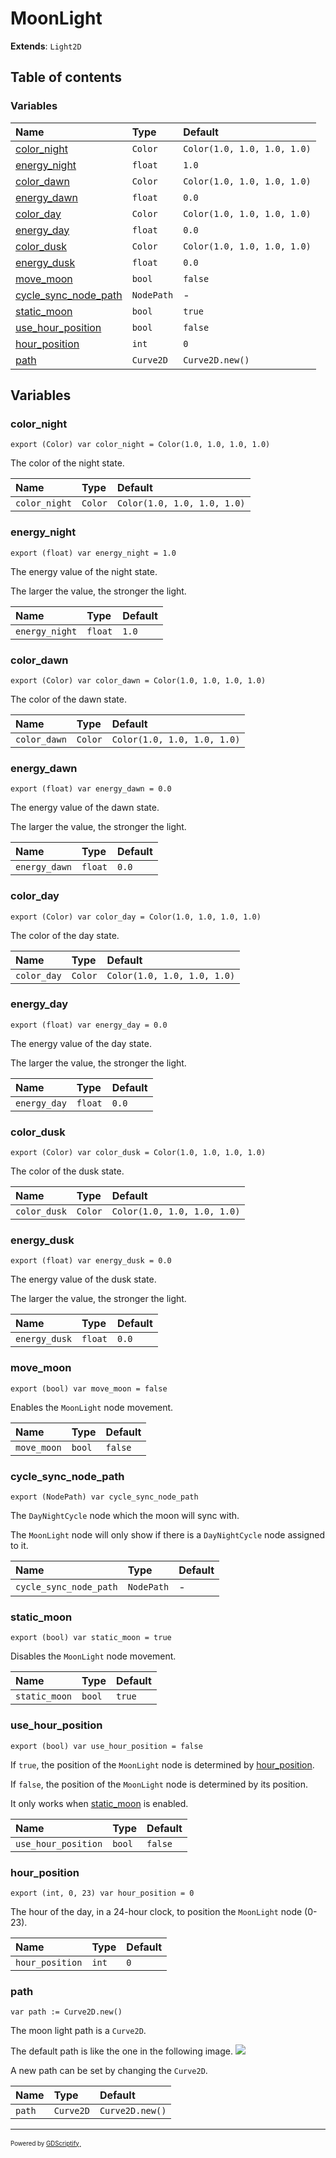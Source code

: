 # MoonLight

**Extends**: `Light2D`

## Table of contents

### Variables

|Name|Type|Default|
|:-|:-|:-|
|[color_night](#color_night)|`Color`|`Color(1.0, 1.0, 1.0, 1.0)`|
|[energy_night](#energy_night)|`float`|`1.0`|
|[color_dawn](#color_dawn)|`Color`|`Color(1.0, 1.0, 1.0, 1.0)`|
|[energy_dawn](#energy_dawn)|`float`|`0.0`|
|[color_day](#color_day)|`Color`|`Color(1.0, 1.0, 1.0, 1.0)`|
|[energy_day](#energy_day)|`float`|`0.0`|
|[color_dusk](#color_dusk)|`Color`|`Color(1.0, 1.0, 1.0, 1.0)`|
|[energy_dusk](#energy_dusk)|`float`|`0.0`|
|[move_moon](#move_moon)|`bool`|`false`|
|[cycle_sync_node_path](#cycle_sync_node_path)|`NodePath`|-|
|[static_moon](#static_moon)|`bool`|`true`|
|[use_hour_position](#use_hour_position)|`bool`|`false`|
|[hour_position](#hour_position)|`int`|`0`|
|[path](#path)|`Curve2D`|`Curve2D.new()`|

## Variables

### color_night

```gdscript
export (Color) var color_night = Color(1.0, 1.0, 1.0, 1.0)
```

The color of the night state.

|Name|Type|Default|
|:-|:-|:-|
|`color_night`|`Color`|`Color(1.0, 1.0, 1.0, 1.0)`|

### energy_night

```gdscript
export (float) var energy_night = 1.0
```

The energy value of the night state.

 The larger the value, the stronger the light.

|Name|Type|Default|
|:-|:-|:-|
|`energy_night`|`float`|`1.0`|

### color_dawn

```gdscript
export (Color) var color_dawn = Color(1.0, 1.0, 1.0, 1.0)
```

The color of the dawn state.

|Name|Type|Default|
|:-|:-|:-|
|`color_dawn`|`Color`|`Color(1.0, 1.0, 1.0, 1.0)`|

### energy_dawn

```gdscript
export (float) var energy_dawn = 0.0
```

The energy value of the dawn state.

 The larger the value, the stronger the light.

|Name|Type|Default|
|:-|:-|:-|
|`energy_dawn`|`float`|`0.0`|

### color_day

```gdscript
export (Color) var color_day = Color(1.0, 1.0, 1.0, 1.0)
```

The color of the day state.

|Name|Type|Default|
|:-|:-|:-|
|`color_day`|`Color`|`Color(1.0, 1.0, 1.0, 1.0)`|

### energy_day

```gdscript
export (float) var energy_day = 0.0
```

The energy value of the day state.

 The larger the value, the stronger the light.

|Name|Type|Default|
|:-|:-|:-|
|`energy_day`|`float`|`0.0`|

### color_dusk

```gdscript
export (Color) var color_dusk = Color(1.0, 1.0, 1.0, 1.0)
```

The color of the dusk state.

|Name|Type|Default|
|:-|:-|:-|
|`color_dusk`|`Color`|`Color(1.0, 1.0, 1.0, 1.0)`|

### energy_dusk

```gdscript
export (float) var energy_dusk = 0.0
```

The energy value of the dusk state.

 The larger the value, the stronger the light.

|Name|Type|Default|
|:-|:-|:-|
|`energy_dusk`|`float`|`0.0`|

### move_moon

```gdscript
export (bool) var move_moon = false
```

Enables the `MoonLight` node movement.

|Name|Type|Default|
|:-|:-|:-|
|`move_moon`|`bool`|`false`|

### cycle_sync_node_path

```gdscript
export (NodePath) var cycle_sync_node_path
```

The `DayNightCycle` node which the moon will sync with.

 The `MoonLight` node will only show if there is a `DayNightCycle` node assigned to it.

|Name|Type|Default|
|:-|:-|:-|
|`cycle_sync_node_path`|`NodePath`|-|

### static_moon

```gdscript
export (bool) var static_moon = true
```

Disables the `MoonLight` node movement.

|Name|Type|Default|
|:-|:-|:-|
|`static_moon`|`bool`|`true`|

### use_hour_position

```gdscript
export (bool) var use_hour_position = false
```

If `true`, the position of the `MoonLight` node is determined by [hour_position](#hour_position).

 If `false`, the position of the `MoonLight` node is determined by its position.

 It only works when [static_moon](#static_moon) is enabled.

|Name|Type|Default|
|:-|:-|:-|
|`use_hour_position`|`bool`|`false`|

### hour_position

```gdscript
export (int, 0, 23) var hour_position = 0
```

The hour of the day, in a 24-hour clock, to position the `MoonLight` node (0-23).

|Name|Type|Default|
|:-|:-|:-|
|`hour_position`|`int`|`0`|

### path

```gdscript
var path := Curve2D.new()
```

The moon light path is a `Curve2D`.

 The default path is like the one in the following image. ![](../../../example_images/moon_light_path.png)

 A new path can be set by changing the `Curve2D`.

|Name|Type|Default|
|:-|:-|:-|
|`path`|`Curve2D`|`Curve2D.new()`|

---

<sup><sub>Powered by [GDScriptify](https://github.com/hiulit/GDScriptify)</sup></sub>.
